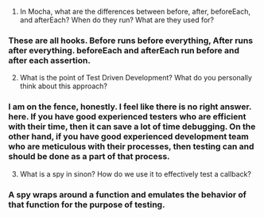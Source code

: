 <!-- Answers to the Short Answer Essay Questions go here -->

1.  In Mocha, what are the differences between before, after, beforeEach, and afterEach? When do they run? What are they used for?

### These are all hooks. Before runs before everything, After runs after everything. beforeEach and afterEach run before and after each assertion.

2.  What is the point of Test Driven Development? What do you personally think about this approach?

### I am on the fence, honestly. I feel like there is no right answer. here. If you have good experienced testers who are efficient with their time, then it can save a lot of time debugging. On the other hand, if you have good experienced development team who are meticulous with their processes, then testing can and should be done as a part of that process.

3.  What is a spy in sinon? How do we use it to effectively test a callback?

### A spy wraps around a function and emulates the behavior of that function for the purpose of testing.
